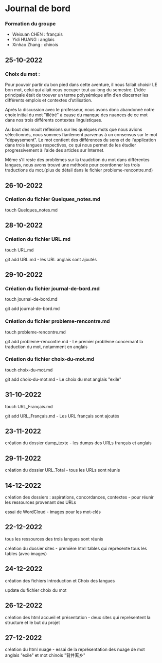 # Journal de bord


### Formation du groupe

- Weixuan CHEN : français
- Yidi HUANG : anglais
- Xinhao Zhang : chinois
	
	
## 25-10-2022
### Choix du mot : 
Pour pouvoir partir du bon pied dans cette aventure, il nous fallait choisir LE bon mot, celui qui allait nous occuper tout au long du semestre. L’idée principale était de trouver un terme polysémique afin d’en discerner les différents emplois et contextes d’utilisation. 

Après la discussion avec le professeur, nous avons donc abandonné notre choix initial du mot "illétré" à cause du manque des nuances de ce mot dans nos trois différents contextes linguistiques.

Au bout des moult réflexions sur les quelques mots que nous avions sélectionnés, nous sommes fianlement parvenus à un consensus sur le mot "dépaysement". Le mot contient des différences du sens et de l'application dans trois langues respectives, ce qui nous permet de les étudier progressivement à l'aide des articles sur Internet. 

Même s'il reste des problèmes sur la traudction du mot dans différentes langues, nous avons trouvé une méthode pour coordonner les trois traductions du mot.(plus de détail dans le fichier probleme-rencontre.md)  
	

## 26-10-2022
### Création du fichier Quelques_notes.md 
touch Quelques_notes.md


## 28-10-2022
### Création du fichier URL.md
touch URL.md  

git add URL.md - les URL anglais sont ajoutés

## 29-10-2022
### Création du fichier journal-de-bord.md
touch journal-de-bord.md

git add journal-de-bord.md

### Création du fichier probleme-rencontre.md
touch probleme-rencontre.md

git add probleme-rencontre.md  - Le premier problème concernant la traduction du mot, notamment en anglais

### Création du fichier choix-du-mot.md
touch choix-du-mot.md

git add choix-du-mot.md  - Le choix du mot anglais "exile"

## 31-10-2022
touch URL_Français.md

git add URL_Français.md  - Les URL français sont ajoutés

## 23-11-2022
création du dossier dump_texte - les dumps des URLs français et anglais

## 29-11-2022
création du dossier URL_Total - tous les URLs sont réunis

## 14-12-2022
création des dossiers : aspirations, concordances, contextes - pour réunir les ressources provenant des URLs

essai de WordCloud - images pour les mot-clés 

## 22-12-2022
tous les ressources des trois langues sont réunis

création du dossier sites - première html tables qui représente tous les tables (avec images)

## 24-12-2022
création des fichiers Introduction et Choix des langues

update du fichier choix du mot

## 26-12-2022
création des html accueil et présentation - deux sites qui représentent la structure et le but du projet

## 27-12-2022
création du html nuage - essai de la représentation des nuage de mot anglais "exile" et mot chinois "背井离乡"




